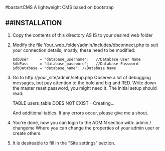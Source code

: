 #bastartCMS
A lightweight CMS based on bootstrap

##INSTALLATION
--------------------------------------------------------------------------------
1. Copy the contents of this directory AS IS to your desired web folder
2. Modify the file Your_web_folder/admin/includes/dbconnect.php to suit your 
   connection details, mostly, these need to be modified:
       
       $dbUser     = "database_username";   //Database User Name
       $dbPass     = "database_password";   //Database Password
       $dbDatabase = "database_name"; //Database Name

3. Go to http://your_site/admin/setup.php
   Observe a lot of debugging messages, but pay attention to the bold and big 
   and RED. Write down the master reset password, you might need it. 
   The initial setup should read: 
   
   TABLE users_table DOES NOT EXIST - Creating...

   And additional tables. If any errors occur, please give me a shout.

4. You're done, now you can login to the ADMIN section with: admin / changeme
   Where you can change the properties of your admin user or create others.

5. It is desireable to fill in the "Site settings" section.